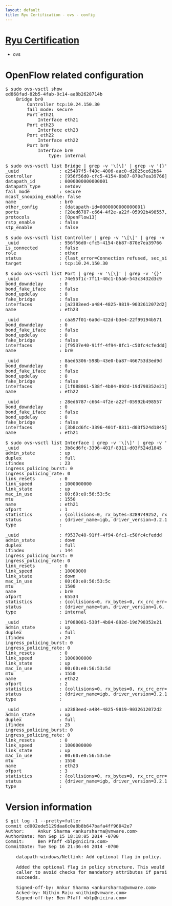 ```yaml
---
layout: default
title: Ryu Certification - ovs - config
---
```

# [Ryu Certification](http://osrg.github.io/ryu/certification.html)
* ovs 

# OpenFlow related configuration
<pre>
$ sudo ovs-vsctl show
ed868fad-82b5-4fab-9c14-aa8b2628714b
    Bridge br0
        Controller tcp:10.24.150.30
        fail_mode: secure
        Port eth21
            Interface eth21
        Port eth23
            Interface eth23
        Port eth22
            Interface eth22
        Port br0
            Interface br0
                type: internal

$ sudo ovs-vsctl list Bridge | grep -v '\[\]' | grep -v '{}'
_uuid               : e25407f5-f40c-4006-aac0-d2825ce62b64
controller          : [956f56d0-cfc5-4154-8b87-870e7ea39766]
datapath_id         : 0000000000000001
datapath_type       : netdev
fail_mode           : secure
mcast_snooping_enable: false
name                : br0
other_config        : {datapath-id=0000000000000001}
ports               : [28ed6787-c664-4f2e-a22f-05992b498557, 74e55f1c-7f11-40c1-b5a6-543c3432d3c9, 8aed5306-598b-43e0-ba87-466753d3ed9d, caa97f01-6a0d-422d-b3e4-22f99194b571]
protocols           : [OpenFlow13]
rstp_enable         : false
stp_enable          : false

$ sudo ovs-vsctl list Controller | grep -v '\[\]' | grep -v '{}'
_uuid               : 956f56d0-cfc5-4154-8b87-870e7ea39766
is_connected        : false
role                : other
status              : {last_error=Connection refused, sec_since_connect=682, sec_since_disconnect=5, state=BACKOFF}
target              : tcp:10.24.150.30

$ sudo ovs-vsctl list Port | grep -v '\[\]' | grep -v '{}'
_uuid               : 74e55f1c-7f11-40c1-b5a6-543c3432d3c9
bond_downdelay      : 0
bond_fake_iface     : false
bond_updelay        : 0
fake_bridge         : false
interfaces          : [a2383eed-a484-4825-9819-9032612072d2]
name                : eth23

_uuid               : caa97f01-6a0d-422d-b3e4-22f99194b571
bond_downdelay      : 0
bond_fake_iface     : false
bond_updelay        : 0
fake_bridge         : false
interfaces          : [f9537e40-91ff-4f94-8fc1-c50fc4cfeddd]
name                : br0

_uuid               : 8aed5306-598b-43e0-ba87-466753d3ed9d
bond_downdelay      : 0
bond_fake_iface     : false
bond_updelay        : 0
fake_bridge         : false
interfaces          : [1f088061-538f-4b84-892d-19d798352e21]
name                : eth22

_uuid               : 28ed6787-c664-4f2e-a22f-05992b498557
bond_downdelay      : 0
bond_fake_iface     : false
bond_updelay        : 0
fake_bridge         : false
interfaces          : [3b8cd6fc-3396-401f-8311-d03f524d1845]
name                : eth21

$ sudo ovs-vsctl list Interface | grep -v '\[\]' | grep -v '{}'
_uuid               : 3b8cd6fc-3396-401f-8311-d03f524d1845
admin_state         : up
duplex              : full
ifindex             : 23
ingress_policing_burst: 0
ingress_policing_rate: 0
link_resets         : 0
link_speed          : 1000000000
link_state          : up
mac_in_use          : 00:60:e0:56:53:5c
mtu                 : 1550
name                : eth21
ofport              : 1
statistics          : {collisions=0, rx_bytes=3289749252, rx_crc_err=0, rx_dropped=0, rx_errors=0, rx_frame_err=0, rx_over_err=0, rx_packets=73820195, tx_bytes=0, tx_dropped=0, tx_errors=0, tx_packets=0}
status              : {driver_name=igb, driver_version=3.2.10-k, firmware_version=2.10-9}
type                : 

_uuid               : f9537e40-91ff-4f94-8fc1-c50fc4cfeddd
admin_state         : down
duplex              : full
ifindex             : 144
ingress_policing_burst: 0
ingress_policing_rate: 0
link_resets         : 0
link_speed          : 10000000
link_state          : down
mac_in_use          : 00:60:e0:56:53:5c
mtu                 : 1500
name                : br0
ofport              : 65534
statistics          : {collisions=0, rx_bytes=0, rx_crc_err=0, rx_dropped=0, rx_errors=0, rx_frame_err=0, rx_over_err=0, rx_packets=0, tx_bytes=0, tx_dropped=0, tx_errors=0, tx_packets=0}
status              : {driver_name=tun, driver_version=1.6, firmware_version=N/A}
type                : internal

_uuid               : 1f088061-538f-4b84-892d-19d798352e21
admin_state         : up
duplex              : full
ifindex             : 24
ingress_policing_burst: 0
ingress_policing_rate: 0
link_resets         : 0
link_speed          : 1000000000
link_state          : up
mac_in_use          : 00:60:e0:56:53:5d
mtu                 : 1550
name                : eth22
ofport              : 2
statistics          : {collisions=0, rx_bytes=0, rx_crc_err=0, rx_dropped=0, rx_errors=0, rx_frame_err=0, rx_over_err=0, rx_packets=0, tx_bytes=1707795644, tx_dropped=0, tx_errors=0, tx_packets=46971406}
status              : {driver_name=igb, driver_version=3.2.10-k, firmware_version=2.10-9}
type                : 

_uuid               : a2383eed-a484-4825-9819-9032612072d2
admin_state         : up
duplex              : full
ifindex             : 25
ingress_policing_burst: 0
ingress_policing_rate: 0
link_resets         : 0
link_speed          : 1000000000
link_state          : up
mac_in_use          : 00:60:e0:56:53:5e
mtu                 : 1550
name                : eth23
ofport              : 3
statistics          : {collisions=0, rx_bytes=0, rx_crc_err=0, rx_dropped=0, rx_errors=0, rx_frame_err=0, rx_over_err=0, rx_packets=0, tx_bytes=1587588704, tx_dropped=0, tx_errors=0, tx_packets=3921704}
status              : {driver_name=igb, driver_version=3.2.10-k, firmware_version=2.10-9}
type                : 
</pre>

# Version information
<pre>
$ git log -1 --pretty=fuller
commit cd002ede5129daa6c0a8b8b647bafa4ff96042e7
Author:     Ankur Sharma &lt;ankursharma@vmware.com&gt;
AuthorDate: Mon Sep 15 18:18:05 2014 -0700
Commit:     Ben Pfaff &lt;blp@nicira.com&gt;
CommitDate: Tue Sep 16 21:36:44 2014 -0700

    datapath-windows/Netlink: Add optional flag in policy.
    
    Added the optional flag in policy structure. This would allow
    caller to avoid checks for mandatory attributes if parsing
    succeeds.
    
    Signed-off-by: Ankur Sharma &lt;ankursharma@vmware.com&gt;
    Acked-by: Nithin Raju &lt;nithin@vmware.com&gt;
    Signed-off-by: Ben Pfaff &lt;blp@nicira.com&gt;
</pre>
